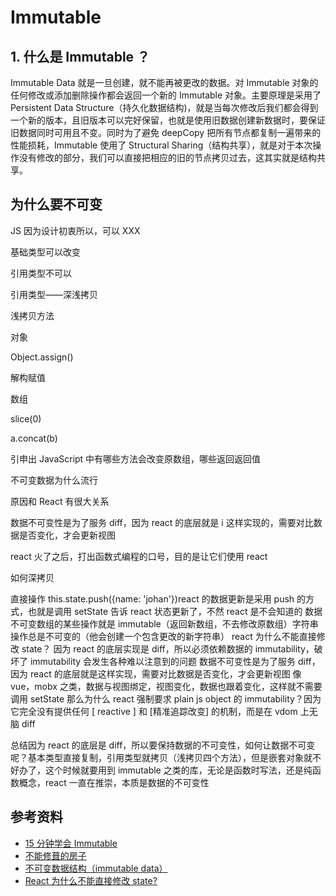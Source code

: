 # Immutable

## 1. 什么是 Immutable ？

Immutable Data 就是一旦创建，就不能再被更改的数据。对 Immutable 对象的任何修改或添加删除操作都会返回一个新的 Immutable 对象。主要原理是采用了 Persistent Data Structure（持久化数据结构)，就是当每次修改后我们都会得到一个新的版本，且旧版本可以完好保留，也就是使用旧数据创建新数据时，要保证旧数据同时可用且不变。同时为了避免 deepCopy 把所有节点都复制一遍带来的性能损耗，Immutable 使用了 Structural Sharing（结构共享），就是对于本次操作没有修改的部分，我们可以直接把相应的旧的节点拷贝过去，这其实就是结构共享。

## 为什么要不可变



JS 因为设计初衷所以，可以 XXX

基础类型可以改变

引用类型不可以

引用类型——深浅拷贝

浅拷贝方法

 对象

 Object.assign()

 解构赋值

 数组

 slice(0)

 a.concat(b)

引申出 JavaScript 中有哪些方法会改变原数组，哪些返回返回值

不可变数据为什么流行

原因和 React 有很大关系

数据不可变性是为了服务 diff，因为 react 的底层就是 i 这样实现的，需要对比数据是否变化，才会更新视图

react 火了之后，打出函数式编程的口号，目的是让它们使用 react

如何深拷贝

直接操作 this.state.push({name: 'johan'})react 的数据更新是采用 push 的方式，也就是调用 setState 告诉 react 状态更新了，不然 react 是不会知道的
数据不可变数组的某些操作就是 immutable（返回新数组，不去修改原数组）字符串操作总是不可变的（他会创建一个包含更改的新字符串）
react 为什么不能直接修改 state？
因为 react 的底层实现是 diff，所以必须依赖数据的 immutability，破坏了 immutability 会发生各种难以注意到的问题
数据不可变性是为了服务 diff，因为 react 的底层就是这样实现，需要对比数据是否变化，才会更新视图
像 vue，mobx 之类，数据与视图绑定，视图变化，数据也跟着变化，这样就不需要调用 setState
那么为什么 react 强制要求 plain js object 的 immutability？因为它完全没有提供任何 [ reactive ] 和 [精准追踪改变] 的机制，而是在 vdom 上无脑 diff

总结因为 react 的底层是 diff，所以要保持数据的不可变性，如何让数据不可变呢？基本类型直接复制，引用类型就拷贝（浅拷贝四个方法），但是嵌套对象就不好办了，这个时候就要用到 immutable 之类的库，无论是函数时写法，还是纯函数概念，react 一直在推崇，本质是数据的不可变性





## 参考资料

-   [15 分钟学会 Immutable](https://mp.weixin.qq.com/s/8-xfY45DLqKDKAhvP16sUw)
-   [不能修葺的房子](https://mp.weixin.qq.com/s/APqvWcqhT5GSYsho_-sEtA)
-   [不可变数据结构（immutable data）](https://github.com/sunyongjian/blog/issues/33)
-   [React 为什么不能直接修改 state?](https://www.zhihu.com/question/440916294/answer/1715903878)

